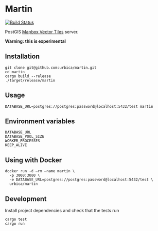 # Martin

[![Build Status](https://travis-ci.org/urbica/martin.svg?branch=master)](https://travis-ci.org/urbica/martin)

PostGIS [Mapbox Vector Tiles](https://github.com/mapbox/vector-tile-spec) server.

**Warning: this is experimental**

## Installation

    git clone git@github.com:urbica/martin.git
    cd martin
    cargo build --release
    ./target/release/martin

## Usage

    DATABASE_URL=postgres://postgres:password@localhost:5432/test martin

## Environment variables

    DATABASE_URL
    DATABASE_POOL_SIZE
    WORKER_PROCESSES
    KEEP_ALIVE

## Using with Docker

    docker run -d —rm —name martin \
      -p 3000:3000 \
      -e DATABASE_URL=postgres://postgres:password@localhost:5432/test \
      urbica/martin

## Development

Install project dependencies and check that the tests run

    cargo test
    cargo run
